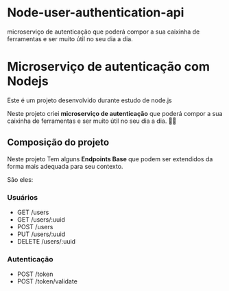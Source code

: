 # Node-user-authentication-api
 microserviço de autenticação que poderá compor a sua caixinha de ferramentas e ser muito útil no seu dia a dia.
# Microserviço de autenticação com Nodejs

Este é um projeto desenvolvido durante estudo de node.js

Neste projeto criei **microserviço de autenticação** que poderá compor a sua caixinha de ferramentas e ser muito útil no seu dia a dia. :hammer::wrench:

## Composição do  projeto

Neste projeto Tem alguns **Endpoints Base** que podem ser extendidos da forma mais adequada para seu contexto. 

São eles:

### Usuários

* GET /users
* GET /users/:uuid
* POST /users
* PUT /users/:uuid
* DELETE /users/:uuid

### Autenticação

* POST /token
* POST /token/validate
